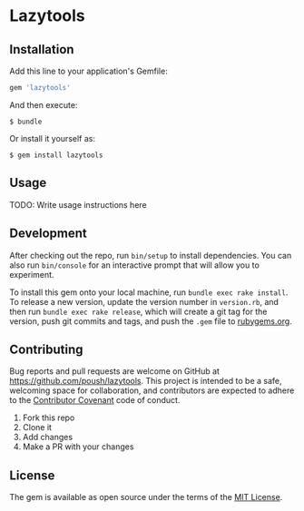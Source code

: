 # Lazytools


## Installation

Add this line to your application's Gemfile:

```ruby
gem 'lazytools'
```

And then execute:

    $ bundle

Or install it yourself as:

    $ gem install lazytools

## Usage

TODO: Write usage instructions here

## Development

After checking out the repo, run `bin/setup` to install dependencies. You can also run `bin/console` for an interactive prompt that will allow you to experiment.

To install this gem onto your local machine, run `bundle exec rake install`. To release a new version, update the version number in `version.rb`, and then run `bundle exec rake release`, which will create a git tag for the version, push git commits and tags, and push the `.gem` file to [rubygems.org](https://rubygems.org).

## Contributing

Bug reports and pull requests are welcome on GitHub at https://github.com/poush/lazytools. This project is intended to be a safe, welcoming space for collaboration, and contributors are expected to adhere to the [Contributor Covenant](http://contributor-covenant.org) code of conduct.

1. Fork this repo
2. Clone it
3. Add changes
4. Make a PR with your changes

## License

The gem is available as open source under the terms of the [MIT License](http://opensource.org/licenses/MIT).

